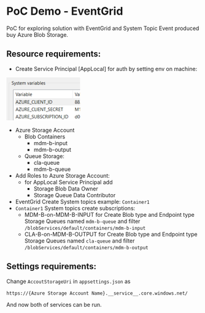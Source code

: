 # PoC Demo - EventGrid
PoC for exploring solution with EventGrid and System Topic Event produced buy Azure Blob Storage.

## Resource requirements:
- Create Service Principal [AppLocal] for auth by setting env on machine:

![plot](/assets/Screenshot%202023-01-24%20150248.png)

- Azure Storage Account 
    - Blob Containers 
        - mdm-b-input
        - mdm-b-output
    - Queue Storage:
        - cla-queue
        - mdm-b-queue
- Add Roles to Azure Storage Account:
    - for AppLocal Service Principal add
        - Storage Blob Data Owner
        - Storage Queue Data Contributor
- EventGrid Create System topics example: `Container1`
- `Container1` System topics create subscriptions:
    - MDM-B-on-MDM-B-INPUT for Create Blob type and Endpoint type Storage Queues named `mdm-b-queue` and filter `/blobServices/default/containers/mdm-b-input`
    - CLA-B-on-MDM-B-OUTPUT for Create Blob type and Endpoint type Storage Queues named `cla-queue` and filter `/blobServices/default/containers/mdm-b-output`

## Settings requirements:
Change `AccoutStorageUri` in `appsettings.json` as
```
https://{Azure Storage Account Name}.__service__.core.windows.net/
```

And now both of services can be run.